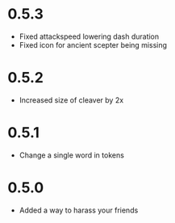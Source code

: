 # 0.5.3

- Fixed attackspeed lowering dash duration
- Fixed icon for ancient scepter being missing

# 0.5.2

- Increased size of cleaver by 2x

# 0.5.1

- Change a single word in tokens

# 0.5.0

- Added a way to harass your friends